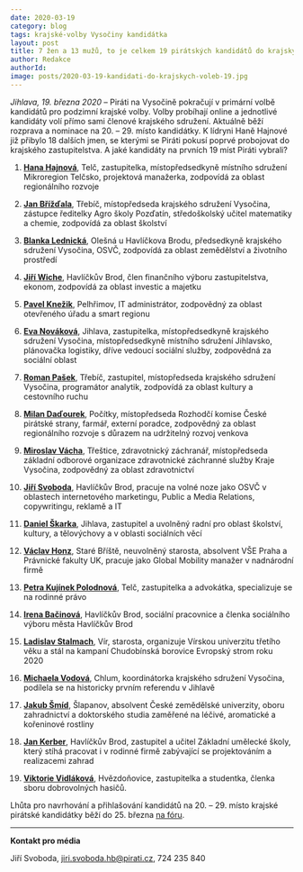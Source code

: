 ```yaml
---
date: 2020-03-19
category: blog
tags: krajské-volby Vysočiny kandidátka 
layout: post
title: 7 žen a 13 mužů, to je celkem 19 pirátských kandidátů do krajských voleb
author: Redakce 
authorId:  
image: posts/2020-03-19-kandidati-do-krajskych-voleb-19.jpg
---
```


*Jihlava, 19. března 2020* – Piráti na Vysočině pokračují v primární volbě kandidátů pro podzimní krajské volby. Volby probíhají online a jednotlivé kandidáty volí přímo sami členové krajského sdružení. Aktuálně běží rozprava a nominace na 20. – 29. místo kandidátky. K lídryni Haně Hajnové již přibylo 18 dalších jmen, se kterými se Piráti pokusí poprvé probojovat do krajského zastupitelstva. A jaké kandidáty na prvních 19 míst Piráti vybrali?

1.	**[Hana Hajnová](https://vysocina.pirati.cz/lide/hana-hajnova)**, Telč, zastupitelka, místopředsedkyně místního sdružení Mikroregion Telčsko, projektová manažerka, zodpovídá za oblast regionálního rozvoje

2.	**[Jan Břížďala](https://vysocina.pirati.cz/lide/jan-brizdala)**, Třebíč, místopředseda krajského sdružení Vysočina, zástupce ředitelky Agro školy Pozďatín, středoškolský učitel matematiky a chemie, zodpovídá za oblast školství

3.	**[Blanka Lednická](https://vysocina.pirati.cz/lide/blanka-lednicka)**, Olešná u Havlíčkova Brodu, předsedkyně krajského sdružení Vysočina, OSVČ, zodpovídá za oblast zemědělství a životního prostředí

4.	**[Jiří Wiche](https://vysocina.pirati.cz/lide/jiri-wiche)**, Havlíčkův Brod, člen finančního výboru zastupitelstva, ekonom, zodpovídá za oblast investic a majetku

5.	**[Pavel Knežik](https://vysocina.pirati.cz/lide/pavel-knezik)**, Pelhřimov, IT administrátor, zodpovědný za oblast otevřeného úřadu a  smart regionu

6.	**[Eva Nováková](https://vysocina.pirati.cz/lide/eva-novakova)**, Jihlava, zastupitelka, místopředsedkyně krajského sdružení Vysočina, místopředsedkyně místního sdružení Jihlavsko, plánovačka logistiky, dříve vedoucí sociální služby, zodpovědná za sociální oblast

7.	**[Roman Pašek](https://vysocina.pirati.cz/lide/roman-pasek)**, Třebíč, zastupitel, místopředseda krajského sdružení Vysočina, programátor analytik, zodpovídá za oblast kultury a cestovního ruchu

8.	**[Milan Daďourek](https://vysocina.pirati.cz/lide/milan-dadourek)**, Počítky, místopředseda Rozhodčí komise České pirátské strany, farmář, externí poradce, zodpovědný za oblast regionálního rozvoje s důrazem na udržitelný rozvoj venkova

9.	**[Miroslav Vácha](https://vysocina.pirati.cz/lide/miroslav-vacha)**, Třeštice, zdravotnický záchranář, místopředseda základní odborové organizace zdravotnické záchranné služby Kraje Vysočina, zodpovědný za oblast zdravotnictví 

10. **[Jiří Svoboda](https://vysocina.pirati.cz/lide/jiri-svoboda)**, Havlíčkův Brod, pracuje na volné noze jako OSVČ v oblastech internetového marketingu, Public a Media Relations, copywritingu, reklamě a IT

11. **[Daniel Škarka](https://lide.pirati.cz/personProfile/786)**, Jihlava, zastupitel a uvolněný radní pro oblast školství, kultury, a tělovýchovy a v oblasti sociálních věcí

12. **[Václav Honz](https://vysocina.pirati.cz/lide/vaclav-honzl)**, Staré Bříště, neuvolněný starosta, absolvent  VŠE Praha a Právnické fakulty UK, pracuje jako Global Mobility manažer v nadnárodní firmě

13. **[Petra Kujínek Polodnová](https://vysocina.pirati.cz/lide/petra-kujinek-polodnova)**, Telč, zastupitelka a advokátka, specializuje se na rodinné právo

14. **[Irena Bačinová](https://vysocina.pirati.cz/lide/irena-bacinova)**, Havlíčkův Brod, sociální pracovnice a členka sociálního výboru města Havlíčkův Brod

15. **[Ladislav Stalmach](https://vysocina.pirati.cz/lide/ladislav-stalmach)**, Vír, starosta, organizuje Vírskou univerzitu třetího věku a stál na kampaní Chudobínská borovice Evropský strom roku 2020

16. **[Michaela Vodová](https://vysocina.pirati.cz/lide/michaela-vodova)**, Chlum, koordinátorka krajského sdružení Vysočina, podílela se na historicky prvním referendu v Jihlavě  

17. **[Jakub Šmíd](https://vysocina.pirati.cz/lide/jakub-smid)**, Šlapanov, absolvent České zemědělské univerzity, oboru zahradnictví a doktorského studia zaměřené na léčivé, aromatické a kořeninové rostliny

18. **[Jan Kerber](https://vysocina.pirati.cz/lide/jan-kerber)**, Havlíčkův Brod, zastupitel a učitel Základní umělecké školy, který stíhá pracovat i v rodinné firmě zabývající se projektováním a realizacemi zahrad

19. **[Viktorie Vidláková](https://vysocina.pirati.cz/lide/viktorie-vidlakova)**, Hvězdoňovice, zastupitelka a studentka, členka sboru dobrovolných hasičů.

Lhůta pro navrhování a přihlašování kandidátů na 20. – 29. místo krajské pirátské kandidátky běží do 25. března [na fóru](https://forum.pirati.cz/viewtopic.php?f=416&t=51764). 

---

**Kontakt pro média**

Jiří Svoboda, <jiri.svoboda.hb@pirati.cz>, 724 235 840
